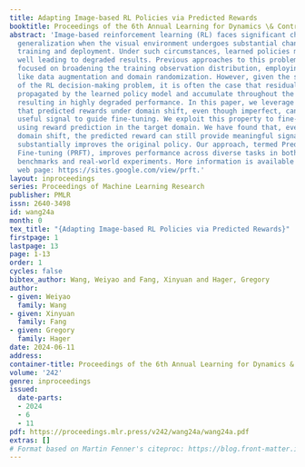 ```yaml
---
title: Adapting Image-based RL Policies via Predicted Rewards
booktitle: Proceedings of the 6th Annual Learning for Dynamics \& Control Conference
abstract: 'Image-based reinforcement learning (RL) faces significant challenges in
  generalization when the visual environment undergoes substantial changes between
  training and deployment. Under such circumstances, learned policies may not perform
  well leading to degraded results. Previous approaches to this problem have largely
  focused on broadening the training observation distribution, employing techniques
  like data augmentation and domain randomization. However, given the sequential nature
  of the RL decision-making problem, it is often the case that residual errors are
  propagated by the learned policy model and accumulate throughout the trajectory,
  resulting in highly degraded performance. In this paper, we leverage the observation
  that predicted rewards under domain shift, even though imperfect, can still be a
  useful signal to guide fine-tuning. We exploit this property to fine-tune a policy
  using reward prediction in the target domain. We have found that, even under significant
  domain shift, the predicted reward can still provide meaningful signal and fine-tuning
  substantially improves the original policy. Our approach, termed Predicted Reward
  Fine-tuning (PRFT), improves performance across diverse tasks in both simulated
  benchmarks and real-world experiments. More information is available at project
  web page: https://sites.google.com/view/prft.'
layout: inproceedings
series: Proceedings of Machine Learning Research
publisher: PMLR
issn: 2640-3498
id: wang24a
month: 0
tex_title: "{Adapting Image-based RL Policies via Predicted Rewards}"
firstpage: 1
lastpage: 13
page: 1-13
order: 1
cycles: false
bibtex_author: Wang, Weiyao and Fang, Xinyuan and Hager, Gregory
author:
- given: Weiyao
  family: Wang
- given: Xinyuan
  family: Fang
- given: Gregory
  family: Hager
date: 2024-06-11
address:
container-title: Proceedings of the 6th Annual Learning for Dynamics & Control Conference
volume: '242'
genre: inproceedings
issued:
  date-parts:
  - 2024
  - 6
  - 11
pdf: https://proceedings.mlr.press/v242/wang24a/wang24a.pdf
extras: []
# Format based on Martin Fenner's citeproc: https://blog.front-matter.io/posts/citeproc-yaml-for-bibliographies/
---
```

